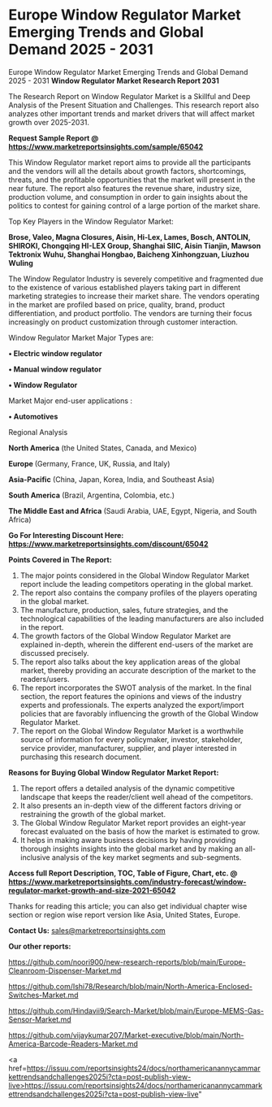 # Europe Window Regulator Market Emerging Trends and Global Demand 2025 - 2031
Europe Window Regulator Market Emerging Trends and Global Demand 2025 - 2031
<strong>Window Regulator Market Research Report 2031</strong>

The Research Report on Window Regulator Market is a Skillful and Deep Analysis of the Present Situation and Challenges. This research report also analyzes other important trends and market drivers that will affect market growth over 2025-2031.

<strong>Request Sample Report @ <a href=https://www.marketreportsinsights.com/sample/65042>https://www.marketreportsinsights.com/sample/65042</a></strong>

This Window Regulator market report aims to provide all the participants and the vendors will all the details about growth factors, shortcomings, threats, and the profitable opportunities that the market will present in the near future. The report also features the revenue share, industry size, production volume, and consumption in order to gain insights about the politics to contest for gaining control of a large portion of the market share.

Top Key Players in the Window Regulator Market:

<strong>Brose, Valeo, Magna Closures, Aisin, Hi-Lex, Lames, Bosch, ANTOLIN, SHIROKI, Chongqing HI-LEX Group, Shanghai SIIC, Aisin Tianjin, Mawson Tektronix Wuhu, Shanghai Hongbao, Baicheng Xinhongzuan, Liuzhou Wuling</strong>

The Window Regulator Industry is severely competitive and fragmented due to the existence of various established players taking part in different marketing strategies to increase their market share. The vendors operating in the market are profiled based on price, quality, brand, product differentiation, and product portfolio. The vendors are turning their focus increasingly on product customization through customer interaction.

Window Regulator Market Major Types are:

<strong>• Electric window regulator

• Manual window regulator

• Window Regulator</strong>

Market Major end-user applications :

<strong>• Automotives</strong>

Regional Analysis

</u><strong><b>North America</b></strong> (the United States, Canada, and Mexico)

<strong><b>Europe </b></strong>(Germany, France, UK, Russia, and Italy)

<strong><b>Asia-Pacific</b></strong> (China, Japan, Korea, India, and Southeast Asia)

<strong><b>South America</b></strong> (Brazil, Argentina, Colombia, etc.)

<strong><b>The Middle East and Africa</b></strong> (Saudi Arabia, UAE, Egypt, Nigeria, and South Africa)

<strong>Go For Interesting Discount Here: <a href=https://www.marketreportsinsights.com/discount/65042>https://www.marketreportsinsights.com/discount/65042</a></strong>

<strong>Points Covered in The Report:</strong>
<ol>
  <li>The major points considered in the Global Window Regulator Market report include the leading competitors operating in the global market.</li>
  <li>The report also contains the company profiles of the players operating in the global market.</li>
  <li>The manufacture, production, sales, future strategies, and the technological capabilities of the leading manufacturers are also included in the report.</li>
  <li>The growth factors of the Global Window Regulator Market are explained in-depth, wherein the different end-users of the market are discussed precisely.</li>
  <li>The report also talks about the key application areas of the global market, thereby providing an accurate description of the market to the readers/users.</li>
  <li>The report incorporates the SWOT analysis of the market. In the final section, the report features the opinions and views of the industry experts and professionals. The experts analyzed the export/import policies that are favorably influencing the growth of the Global Window Regulator Market.</li>
  <li>The report on the Global Window Regulator Market is a worthwhile source of information for every policymaker, investor, stakeholder, service provider, manufacturer, supplier, and player interested in purchasing this research document.</li>
</ol>
<strong>Reasons for Buying Global Window Regulator Market Report:</strong>

<ol>
  <li>The report offers a detailed analysis of the dynamic competitive landscape that keeps the reader/client well ahead of the competitors.</li>
  <li>It also presents an in-depth view of the different factors driving or restraining the growth of the global market.</li>
  <li>The Global Window Regulator Market report provides an eight-year forecast evaluated on the basis of how the market is estimated to grow.</li>
  <li>It helps in making aware business decisions by having providing thorough insights insights into the global market and by making an all-inclusive analysis of the key market segments and sub-segments.</li>
</ol>
<strong>Access full Report Description, TOC, Table of Figure, Chart, etc. @ <a href=https://www.marketreportsinsights.com/industry-forecast/window-regulator-market-growth-and-size-2021-65042>https://www.marketreportsinsights.com/industry-forecast/window-regulator-market-growth-and-size-2021-65042</a></strong>


Thanks for reading this article; you can also get individual chapter wise section or region wise report version like Asia, United States, Europe.

<strong>Contact Us:</strong>
sales@marketreportsinsights.com

<strong>Our other reports:</strong>

<a href=https://github.com/noori900/new-research-reports/blob/main/Europe-Cleanroom-Dispenser-Market.md>https://github.com/noori900/new-research-reports/blob/main/Europe-Cleanroom-Dispenser-Market.md</a>

<a href=https://github.com/Ishi78/Research/blob/main/North-America-Enclosed-Switches-Market.md>https://github.com/Ishi78/Research/blob/main/North-America-Enclosed-Switches-Market.md</a>

<a href=https://github.com/Hindavii9/Search-Market/blob/main/Europe-MEMS-Gas-Sensor-Market.md>https://github.com/Hindavii9/Search-Market/blob/main/Europe-MEMS-Gas-Sensor-Market.md</a>

<a href=https://github.com/vijaykumar207/Market-executive/blob/main/North-America-Barcode-Readers-Market.md>https://github.com/vijaykumar207/Market-executive/blob/main/North-America-Barcode-Readers-Market.md</a>

<a href=https://issuu.com/reportsinsights24/docs/northamericanannycammarkettrendsandchallenges2025i?cta=post-publish-view-live>https://issuu.com/reportsinsights24/docs/northamericanannycammarkettrendsandchallenges2025i?cta=post-publish-view-live</a>"
